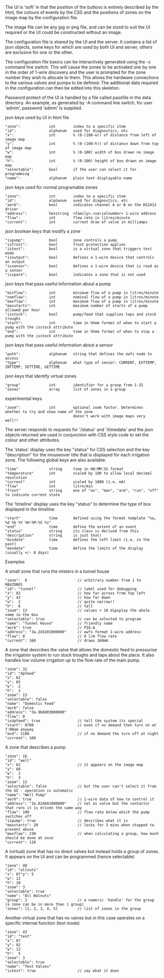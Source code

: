 The UI is 'soft' in that the position of the buttons is entirely described by the html, the
colours of events by the CSS and the positions of zones on the image map by the configuration file.

The image file can be any jpg or png file, and can be sized to suit the UI required or the UI
could be constructed without an image.

The configuration file is shared by the UI and the server. It contains a list of json objects, some
keys for which are used by both UI and server, others are exclusive for one or the other.

The configuration file basics can be interactively generated using the -c command line switch. This
will cause the zones to be activated one by one in the order of 1-wire discovery and the user is
prompted for the zone number they wish to allocate to them. This allows the hardware connections
to the various valves and pumps to be defined. The additional data required in the configuration
can then be edited into this skeleton.

Password protect of the UI is handled by a file called passfile in the data directory. An example,
as generated by -A command line switch, for user 'admin', password 'admin' is supplied.

json keys used by UI in html file
```
"zone":             int        index to a specific item
"id":               alphanum   used for diagnostics, etc
"x":                int        % (0-(100-w)) of distance from left of image map
"y":                int        % (0-(100-h)) of distance down from top of image map
"w":                int        % (0-100) width of box drawn no image map
"h":                int        % (0-100) height of box drawn on image map
"selectable":       bool       if the user can select it for programming
"name":             alphanum   plain text displayable name
```

json keys used for normal programable zones
```
"zone":             int        index to a specific item
"id":               alphanum   used for diagnostics, etc
"aorb":             bool       indicates channel A or B on the DS2413 driver
"address":          hexstring  <family>.<serialnumber> 1-wire address
"flow":             int        flow rate in litres/minute
"current":          int        current draw of valve in milliamps
```

json boolean keys that modify a zone
```
"ispump":           bool       zone controls a pump
"isfrost":          bool       frost protection applies
"istest":           bool       is a virtual zone that triggers test mode
"isoutput":         bool       defines a 1-wire device that controls an output
"issensor":         bool       defines a 1-wire device that is read as a sensor
"isspare":          bool       indicates a zone that is not used
```

json keys that pass useful information about a pump
```
"minflow":          int        minimum flow of a pump in litres/minute
"nomflow":          int        nominal flow of a pump in litres/minute
"maxflow":          int        maximum flow of a pump in litres/minute
"maxstarts":        int        maximum number of starts of a pump allowed per hour
"isstock":          bool       pump/feed that supplies taps and stock troughs
"start":            int        time in hhmm format of when to start a pump with the isstock attribute
"end":              int        time in hhmm format of when to stop a pump with the isstock attribute
```

json keys that pass useful information about a sensor
```
"path":             alphanum   string that defines the owfs node to access
"type":             alphanum   what type of sensor: CURRENT, EXTTEMP, INTTEMP, SETTIME, GETTIME
```

json keys that identify virtual zones
```
"group"             int        identifier for a group from 1-15
"zones"             array      list of zones in a group
```

experimental keys
```
"zoom":             int        optional zoom factor. Determines whether to try and show name of the zone
                               doesn't work with image maps very well!!
```

The server responds to requests for '/status' and '/timedata' and the json objects returned
are used in conjunction with CSS style code to set the colour and other attributes.

The 'status' display uses the key "status" for CSS selection and the key "description" for 
the mouseover title that is displayed for each irrigation zone. The following global keys are
also available:
```
"time"              string     time in HH:MM:SS format
"temperature"       int        scaled by 100 to allow local decimal resolution
"current"           int        scaled by 1000 (i.e. mA)
"flow"              int        litre/min
"frost"             string     one of "on", "man", "arm", "run", "off" to indicate current state
```

The 'timeline' display uses the key "status" to determine the type of box displayed in the timeline:
```
"start"             time       defined using the format template "%a, %d %b %Y %H:%M:%S %z"
"end"               time       define the extent of an event
"status"            string     its class is derived from this
"description"       string     is just that! 
"mindate"           time       defines the left limit (i.e. in the past)
"maxdate"           time       define the limits of the display (usually +/- 8 days)
```


Examples


A small zone that runs the misters in a tunnel house
```
"zone":  8                       // arbitrary number from 1 to MAXZONES
"id": "tunnel"                   // label used for debugging
"x": 82                          // how far across from top left
"y": 42                          // how far down
"w":  2                          // quite narrow!!
"h":  6                          // tall
"zoom": 13                       // values > 10 dipsplay the whole name in the box
"selectable": true               // can be selected to program
"name": "Tunnel House"           // friendly name
"aorb": true                     // PIO.A
"address": "3a.2d3201000000"     // owfs format 1-wire address
"flow": 8                        // 8 l/m flow rate
"current": 160                   // draws 160mA
```

A zone that describes the valve that allows the domestic feed to pressurise the irrigation system to run
stock troughs and taps about the place. It also handles low volume irrigation up to the flow rate of the main pump.
```
"zone": 32
"id": "dpfeed"
"x": 62
"y": 65
"w":  2
"h":  2
"zoom": 13
"selectable": false
"name": "Domestic Feed"
"aorb": false
"address": "3a.9b8d03000000"
"flow": 0
"isdpfeed": true                 // tell the system its special
"start": 0700                    // even if no demand then turn on at 7:00am anyway
"end": 2100                      // if no demand the turn off at night
"current": 160
```

A zone that describes a pump
```
"zone": 16
"id": "well"
"x": 62                          // it appears on the image map 
"y": 68
"w":  2
"h":  3
"zoom": 13
"selectable": false              // but the user can't select it from the UI - operation is automatic
"name": "Well Pump"
"aorb": true                     // 1-wire data of how to control it
"address": "3a.824b01000000"     // not as valve but the contactor that runs it is driven the same way
"flow": 100                      // flow rate below which the pump switches off
"ispump": true                   // describes what it is
"maxstarts": 20                  // locks for 3 mins when stopped to prevent abuse
"maxflow": 230                   // when calculating a group, how much should be done at once
"current": 120
```


A (virtual) zone that has no direct valves but instead holds a group of zones. It appears on the UI and can be programmed
(hence selectable) 
```
"zone": 40
"id": "allnuts"
"x": 87"y": 5
"w": 12
"h": 10
"zoom": 3
"selectable": true
"name": "All Walnuts"
"group": 1                       // a numeric 'handle' for the group (a zone can be in more than 1 group)
"zones": [1, 2, 3, 4, 5]         // list of zones in the group
```

Another virtual zone that has no valves but in this case operates on a specific internal function (test mode)
```
"zone": 43
"id": "test"
"x": 87
"y": 92
"w": 12
"h":  5
"zoom": 3
"selectable": true
"name": "Test Valves"
"istest": true                   // say what it does
```



